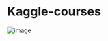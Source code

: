 # Kaggle-courses
![image](https://user-images.githubusercontent.com/21373728/158491720-3a032b20-eb85-448f-8ab2-03361fa81c4e.png)
